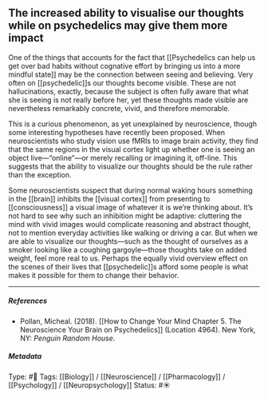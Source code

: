 ## The increased ability to visualise our thoughts while on psychedelics may give them more impact  # 

One of the things that accounts for the fact that [[Psychedelics can help us get over bad habits without cognative effort by bringing us into a more mindful state]] may be the connection between seeing and believing. Very often on [[psychedelic]]s our thoughts become visible. These are not hallucinations, exactly, because the subject is often fully aware that what she is seeing is not really before her, yet these thoughts made visible are nevertheless remarkably concrete, vivid, and therefore memorable.

This is a curious phenomenon, as yet unexplained by neuroscience, though some interesting hypotheses have recently been proposed. When neuroscientists who study vision use fMRIs to image brain activity, they find that the same regions in the visual cortex light up whether one is seeing an object live—“online”—or merely recalling or imagining it, off-line. This suggests that the ability to visualize our thoughts should be the rule rather than the exception. 

Some neuroscientists suspect that during normal waking hours something in the [[brain]] inhibits the [[visual cortex]] from presenting to [[consciousness]] a visual image of whatever it is we’re thinking about. It’s not hard to see why such an inhibition might be adaptive: cluttering the mind with vivid images would complicate reasoning and abstract thought, not to mention everyday activities like walking or driving a car. But when we are able to visualize our thoughts—such as the thought of ourselves as a smoker looking like a coughing gargoyle—those thoughts take on added weight, feel more real to us. Perhaps the equally vivid overview effect on the scenes of their lives that [[psychedelic]]s afford some people is what makes it possible for them to change their behavior.

___

##### References

- Pollan, Micheal. (2018). [[How to Change Your Mind Chapter 5. The Neuroscience Your Brain on Psychedelics]] (Location 4964). New York, NY: _Penguin Random House_. 

##### Metadata

Type: #🔴 
Tags: [[Biology]] / [[Neuroscience]] / [[Pharmacology]] / [[Psychology]] / [[Neuropsychology]] 
Status: #☀️ 